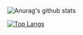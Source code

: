 ![Anurag's github stats](https://github-readme-stats.vercel.app/api?username=Valentin460)

[![Top Langs](https://github-readme-stats.vercel.app/api/top-langs/?username=Valentin460)](https://github.com/Valentin460/github-readme-stats)
